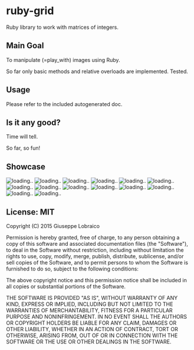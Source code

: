 # ruby-grid
Ruby library to work with matrices of integers.

## Main Goal
To manipulate (=play_with) images using Ruby.

So far only basic methods and relative overloads are implemented.
Tested.

## Usage
Please refer to the included autogenerated doc.

## Is it any good?
Time will tell.

So far, so fun!

## Showcase
![loading..](https://github.com/your/ruby-grid/raw/master/generated/gen_1437814832.png)
![loading..](https://github.com/your/ruby-grid/raw/master/generated/gen_1437827763.png)
![loading..](https://github.com/your/ruby-grid/raw/master/generated/gen_1437830127.png)
![loading..](https://github.com/your/ruby-grid/raw/master/generated/gen_1437830159.png)
![loading..](https://github.com/your/ruby-grid/raw/master/generated/gen_1437833934.png)
![loading..](https://github.com/your/ruby-grid/raw/master/generated/gen_1437852758.png)
![loading..](https://github.com/your/ruby-grid/raw/master/generated/gen_1437856833.png)
![loading..](https://github.com/your/ruby-grid/raw/master/generated/gen_1437857256.png)
![loading..](https://github.com/your/ruby-grid/raw/master/generated/gen_1438003273.png)
![loading..](https://github.com/your/ruby-grid/raw/master/generated/gen_1438560780.png)
![loading..](https://github.com/your/ruby-grid/raw/master/generated/gen_1439120280.png)
![loading..](https://github.com/your/ruby-grid/raw/master/generated/gen_1439120293.png)
![loading..](https://github.com/your/ruby-grid/raw/master/generated/gen_1439120383.png)
![loading..](https://github.com/your/ruby-grid/raw/master/generated/gen_1439120439.png)

## License: MIT

Copyright (C) 2015 Giuseppe Lobraico

Permission is hereby granted, free of charge, to any person obtaining a copy of this software and associated documentation files (the "Software"), to deal in the Software without restriction, including without limitation the rights to use, copy, modify, merge, publish, distribute, sublicense, and/or sell copies of the Software, and to permit persons to whom the Software is furnished to do so, subject to the following conditions:

The above copyright notice and this permission notice shall be included in all copies or substantial portions of the Software.

THE SOFTWARE IS PROVIDED "AS IS", WITHOUT WARRANTY OF ANY KIND, EXPRESS OR IMPLIED, INCLUDING BUT NOT LIMITED TO THE WARRANTIES OF MERCHANTABILITY, FITNESS FOR A PARTICULAR PURPOSE AND NONINFRINGEMENT. IN NO EVENT SHALL THE AUTHORS OR COPYRIGHT HOLDERS BE LIABLE FOR ANY CLAIM, DAMAGES OR OTHER LIABILITY, WHETHER IN AN ACTION OF CONTRACT, TORT OR OTHERWISE, ARISING FROM, OUT OF OR IN CONNECTION WITH THE SOFTWARE OR THE USE OR OTHER DEALINGS IN THE SOFTWARE.
